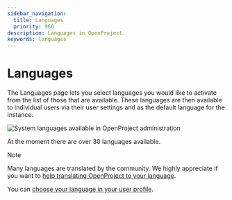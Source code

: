 ```yaml
---
sidebar_navigation:
  title: Languages
  priority: 960
description: Languages in OpenProject.
keywords: languages
---
```

# Languages

The Languages page lets you select languages you would like to activate from the list of those that are available. These languages are then available to individual users via their user settings and as the default language for the instance.

![System languages available in OpenProject administration](openproject-system-languages.png)

At the moment there are over 30 languages available.

> [!NOTE]
> Many languages are translated by the community. We highly appreciate if you want to [help translating OpenProject to your language](../../../development/translate-openproject).

You can [choose your language in your user profile](../../../user-guide/my-account/#change-your-language).

